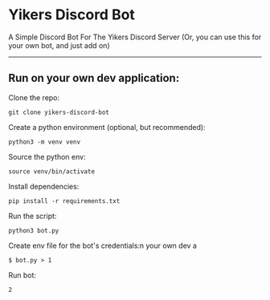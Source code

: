 # Yikers Discord Bot
A Simple Discord Bot For The Yikers Discord Server (Or, you can use this for your own bot, and just add on)

---

## Run on your own dev application:

Clone the repo:

```
git clone yikers-discord-bot
```

Create a python environment (optional, but recommended):

```
python3 -m venv venv
```

Source the python env:

```
source venv/bin/activate
```

Install dependencies:

```
pip install -r requirements.txt
```

Run the script:

```
python3 bot.py
```

Create env file for the bot's credentials:n your own dev a

```
$ bot.py > 1
```

Run bot:

```
2
```

